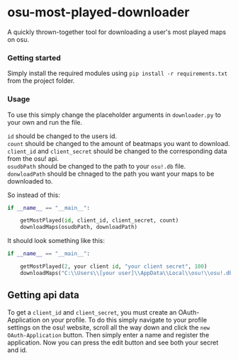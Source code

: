 # osu-most-played-downloader
A quickly thrown-together tool for downloading a user's most played maps on osu.


### Getting started

Simply install the required modules using `pip install -r requirements.txt` from the project folder.

### Usage

To use this simply change the placeholder arguments in `downloader.py` to your own and run the file.

`id` should be changed to the users id.<br />
`count` should be changed to the amount of beatmaps you want to download.<br />
`client_id` and `client_secret` should be changed to the corresponding data from the osu! api.<br />
`osudbPath` should be changed to the path to your `osu!.db` file.<br />
`donwloadPath` should be chnaged to the path you want your maps to be downloaded to.<br />

So instead of this:
```python
if __name__ == "__main__":

    getMostPlayed(id, client_id, client_secret, count)
    downloadMaps(osudbPath, downloadPath)
```

It should look something like this:
```python
if __name__ == "__main__":

    getMostPlayed(2, your client id, "your client secret", 100)
    downloadMaps("C:\\Users\\[your user]\\AppData\\Local\\osu!\\osu!.db", "C:\\Users\\[your user]\\AppData\\Local\\osu!\\Songs\\")
```

## Getting api data

To get a `client_id` and `client_secret`, you must create an OAuth-Application on your profile. To do this simply navigate to your profile settings on the osu! website, scroll all the way down and click the `new OAuth-Application` button. Then simply enter a name and register the application. Now you can press the edit button and see both your secret and id. 
